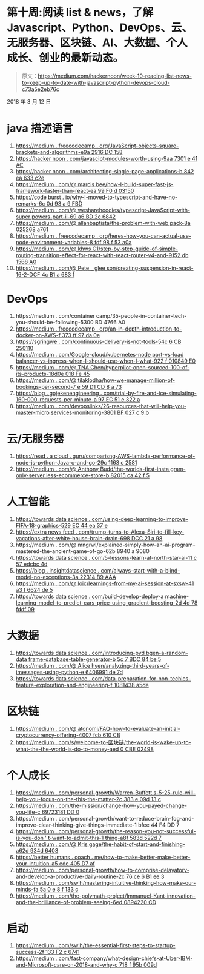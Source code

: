 # 第十周:阅读 list & news，了解 Javascript、Python、DevOps、云、无服务器、区块链、AI、大数据、个人成长、创业的最新动态。

> 原文：<https://medium.com/hackernoon/week-10-reading-list-news-to-keep-up-to-date-with-javascript-python-devops-cloud-c73a5e2eb76c>

2018 年 3 月 12 日

# java 描述语言

1.  [https://medium . freecodecamp . org/JavaScript-objects-square-brackets-and-algorithms-e9a 2916 DC 158](https://medium.freecodecamp.org/javascript-objects-square-brackets-and-algorithms-e9a2916dc158)
2.  [https://hacker noon . com/javascipt-modules-worth-using-9aa 7301 e 41 AC](https://hackernoon.com/javascipt-modules-worth-using-9aa7301e41ac)
3.  [https://hacker noon . com/architecting-single-page-applications-b 842 ea 633 c2e](https://hackernoon.com/architecting-single-page-applications-b842ea633c2e)
4.  [https://medium . com/@ marcis bee/how-I-build-super-fast-js-framework-faster-than-react-ea 99 F0 d 03150](/@marcisbee/how-i-built-super-fast-js-framework-faster-than-react-ea99f0d03150)
5.  [https://code burst . io/why-I-moved-to-typescript-and-have-no-remarks-6c 0d 93 a 9 FBD](https://codeburst.io/why-i-moved-to-typescript-and-have-no-regrets-6c0d93a9ffbd)
6.  [https://medium . com/@ wesharehoodies/typescript-JavaScript-with-super powers-part-ii-69 a6 BD 2c 6842](/@wesharehoodies/typescript-javascript-with-superpowers-part-ii-69a6bd2c6842)
7.  [https://medium . com/@ allanbaptista/the-problem-with-web pack-8a 025268 a761](/@allanbaptista/the-problem-with-webpack-8a025268a761)
8.  [https://medium . freecodecamp . org/heres-how-you-can-actual-use-node-environment-variables-8 fdf 98 f 53 a0a](https://medium.freecodecamp.org/heres-how-you-can-actually-use-node-environment-variables-8fdf98f53a0a)
9.  [https://medium . com/@ khws C1/step-by-step-guide-of-simple-routing-transition-effect-for-react-with-react-router-v4-and-9152 db 1566 A0](/@khwsc1/step-by-step-guide-of-simple-routing-transition-effect-for-react-with-react-router-v4-and-9152db1566a0)
10.  [https://medium . com/@ Pete _ glee son/creating-suspension-in-react-16-2-DCF 4c B1 a 683 f](/@pete_gleeson/creating-suspense-in-react-16-2-dcf4cb1a683f)

# DevOps

1.  https://medium . com/container camp/35-people-in-container-tech-you-should-be-following-5300 BD 4766 A0
2.  [https://medium . freecodecamp . org/an-in-depth-introduction-to-docker-on-AWS-f 373 ff 97 da 0e](https://medium.freecodecamp.org/an-in-depth-introduction-to-docker-on-aws-f373ff97da0e)
3.  [https://sgringwe . com/continuous-delivery-is-not-tools-54c 6 CB 250110](https://sgringwe.com/continuous-delivery-is-not-tools-54c6cb250110)
4.  [https://medium . com/Google-cloud/kubernetes-node port-vs-load balancer-vs-ingress-when-I-should-use-when-I-what-922 f 010849 E0](/google-cloud/kubernetes-nodeport-vs-loadbalancer-vs-ingress-when-should-i-use-what-922f010849e0)
5.  [https://medium . com/@ TNA Chen/hyperpilot-open-sourced-100-of-its-products-18d0e 018 Fe 45](/@tnachen/hyperpilot-open-sourced-100-of-its-products-18d0e018fe45)
6.  [https://medium . com/@ tilaklodha/how-we-manage-million-of-bookings-per-second-7 e 59 D1 CD 8 a 73](/@tilaklodha/how-we-manage-millions-of-bookings-every-second-7e59d1cd8a73)
7.  [https://blog . gojekenengineering . com/trial-by-fire-and-ice-simulating-160-000-requests-per-minute-a 97 EC 51 e 322 a](https://blog.gojekengineering.com/trial-by-fire-and-ice-simulating-160-000-requests-per-minute-a97ec51e322a)
8.  [https://medium . com/devopslinks/26-resources-that-will-help-you-master-micro services-monitoring-3801 BF 027 c 9 b](/devopslinks/26-resources-that-will-help-you-master-microservices-monitoring-3801bf027c9b)

# 云/无服务器

1.  [https://read . a cloud . guru/comparisng-AWS-lambda-performance-of-node-js-python-Java-c-and-go-29c 1163 c 2581](https://read.acloud.guru/comparing-aws-lambda-performance-of-node-js-python-java-c-and-go-29c1163c2581)
2.  [https://medium . com/@ Anthony Budd/the-worlds-first-insta gram-only-server less-ecommerce-store-b 82015 ca 42 f 5](/@AnthonyBudd/the-worlds-first-instagram-only-serverless-ecommerce-store-b82015ca42f5)

# 人工智能

1.  [https://towards data science . com/using-deep-learning-to-improve-FIFA-18-graphics-529 EC 44 ea 37 e](https://towardsdatascience.com/using-deep-learning-to-improve-fifa-18-graphics-529ec44ea37e)
2.  [https://extra news feed . com/trump-turns-to-Alexa-Siri-to-fill-key-vacations-after-white-house-brain-drain-698 DCC 21 a 98](https://extranewsfeed.com/trump-turns-to-alexa-siri-to-fill-key-vacancies-after-white-house-brain-drain-698dcc21a98)
3.  https://medium . com/@ mngrwl/explained-simply-how-an-ai-program-mastered-the-ancient-game-of-go-62b 8940 a 9080
4.  [https://towards data science . com/5-lessons-learn-at-north-star-ai-11 c 57 edcbc 4d](https://towardsdatascience.com/5-lessons-learned-at-north-star-ai-11c57edcbc4d)
5.  [https://blog . insightdatascience . com/always-start-with-a-blind-model-no-exceptions-3a 22314 B9 AAA](https://blog.insightdatascience.com/always-start-with-a-stupid-model-no-exceptions-3a22314b9aaa)
6.  [https://medium . com/@ loic/learnings-from-my-ai-session-at-sxsw-41 a3 f 6624 de 5](/@loic/learnings-from-my-ai-session-at-sxsw-41a3f6624de5)
7.  [https://towards data science . com/build-develop-deploy-a machine-learning-model-to-predict-cars-price-using-gradient-boosting-2d 4d 78 fddf 09](https://towardsdatascience.com/build-develop-and-deploy-a-machine-learning-model-to-predict-cars-price-using-gradient-boosting-2d4d78fddf09)

# 大数据

1.  [https://towards data science . com/introducing-pyd bgen-a-random-data frame-database-table-generator-b 5c 7 BDC 84 be 5](https://towardsdatascience.com/introducing-pydbgen-a-random-dataframe-database-table-generator-b5c7bdc84be5)
2.  [https://medium . com/@ Alice hyen/analyzing-third-years-of-imessages-using-python-e 6406991 de 7d](/@alicehyen/analyzing-three-years-of-imessages-using-python-e6406991de7d)
3.  [https://towards data science . com/data-preparation-for-non-techies-feature-exploration-and-engineering-f 1081438 a5de](https://towardsdatascience.com/data-preprocessing-for-non-techies-feature-exploration-and-engineering-f1081438a5de)

# 区块链

1.  [https://medium . com/@ atonomi/FAQ-how-to-evaluate-an-initial-cryptocurrency-offering-4007 fcb 610 CB](/@atonomi/faq-how-to-evaluate-an-initial-cryptocurrency-offering-4007fcb610cb)
2.  [https://medium . com/s/welcome-to-区块链/the-world-is-wake-up-to-what-the-the-world-is-do-to-money-aed 0 CBE 02498](/s/welcome-to-blockchain/the-world-is-waking-up-to-what-blockchain-is-doing-to-money-aed0cbe02498)

# 个人成长

1.  [https://medium . com/personal-growth/Warren-Buffett s-5-25-rule-will-help-you-focus-on-the-this-the-matter-2c 383 e 09d 13 c](/personal-growth/warren-buffetts-5-25-rule-will-help-you-focus-on-the-things-that-matter-2c383e09d13c)
2.  [https://medium . com/the-mission/change-how-you-payed-change-you-life-c 69723181 DD 0](/the-mission/change-how-youre-paid-change-your-life-c69723181dd0)
3.  https://medium . com/personal-growth/want-to-reduce-brain-fog-and-improve-clear-thinking-give-things-immediate-1 bfee 44 F4 DD 7
4.  [https://medium . com/personal-growth/the-reason-you-not-successful-is-you-don ' t-want-to-admit-this-1 thing-a8f 583d 522d 7](/personal-growth/the-reason-youre-not-successful-is-because-you-don-t-want-to-admit-this-1-thing-a8f583d522d7)
5.  [https://medium . com/@ Kris gage/the-habit-of-start-and-finishing-a62d 934d 6403](/@krisgage/the-habit-of-starting-and-finishing-a62d934d6403)
6.  [https://better humans . coach . me/how-to-make-better-make-better-your-intuition-a5 ede 405 D7 af](https://betterhumans.coach.me/how-to-make-better-decisions-by-improving-your-intuition-a5ede405d7af)
7.  [https://medium . com/personal-growth/how-to-comprise-delayatory-and-develop-a-productive-daily-routine-2c 76 ce 6 B1 ee 3](/personal-growth/how-to-overcome-procrastination-and-develop-a-productive-daily-routine-2c76ce6b1ee3)
8.  [https://medium . com/swlh/mastering-intuitive-thinking-how-make-our-minds-fa 5a 0 e 8 f 133 c](/swlh/mastering-intuitive-thinking-how-we-make-up-our-minds-fa5a0e8f133c)
9.  [https://medium . com/the-polymath-project/Immanuel-Kant-innovation-and-the-brilliance-of-problem-seeing-6ed 0894220 CD](/the-polymath-project/immanuel-kant-innovation-and-the-brilliance-of-problem-seeing-6ed0894220cd)

# 启动

1.  [https://medium . com/swlh/the-essential-first-steps-to-startup-success-2f 133 F2 c 6741](/swlh/the-essential-first-steps-to-startup-success-2f133f2c6741)
2.  [https://medium . com/fast-company/what-design-chiefs-at-Uber-IBM-and-Microsoft-care-on-2018-and-why-c 718 f 95b 009d](/fast-company/what-design-chiefs-at-uber-ibm-and-microsoft-care-about-in-2018-and-why-c718f95b009d)